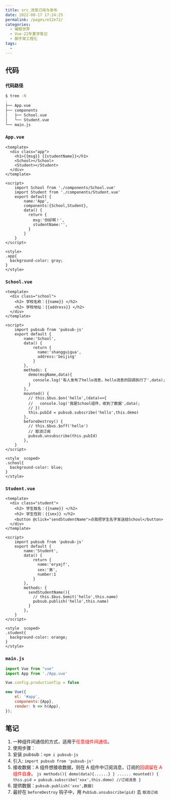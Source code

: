 ```yaml
---
title: src_消息订阅与发布
date: 2022-08-17 17:24:25
permalink: /pages/e12e72/
categories:
  - 编程世界
  - Vue-22年重学笔记
  - 脚手架工程化
tags:
  -
---
```


## 代码

### ` 代码路径 `

```sh
$ tree -N
.
├── App.vue
├── components
│   ├── School.vue
│   └── Student.vue
└── main.js
```

### `App.vue`

```vue
<template>
  <div class="app">
    <h1>{{msg}} {{studentName}}</h1>
    <School></School>
    <Student></Student>
  </div>
</template>

<script>
    import School from './components/School.vue'
    import Student from './components/Student.vue'
    export default {
        name:'App',
        components:{School,Student},
        data() {
          return {
            msg:'你好啊！',
            studentName:'',
          }
        }
    }
</script>

<style>
.app{
  background-color: gray;
}
</style>
```

### `School.vue`

```vue
<template>
  <div class="school">
    <h2> 学校名称：{{name}} </h2>
    <h2> 学校地址：{{address}} </h2>
  </div>
</template>

<script>
    import pubsub from 'pubsub-js'
    export default {
        name:'School',
        data() {
            return {
              name:'shangguigua',
              address:'beijing'
            }
        },
        methods: {
          demo(msgName,data){
            console.log('有人发布了hello消息，hello消息的回调执行了',data);
          }
        },
        mounted() {
          // this.$bus.$on('hello',(data)=>{
          //   console.log('我是School组件，收到了数据',data);
          // })
          this.pubId = pubsub.subscribe('hello',this.demo)
        },
        beforeDestroy() {
          // this.$bus.$off('hello')
          // 取消订阅
          pubsub.unsubscribe(this.pubId)
        },
    }
</script>

<style  scoped>
.school{
  background-color: blue;
}
</style>
```

### `Student.vue`

```vue
<template>
  <div class="student">
    <h2> 学生姓名：{{name}} </h2>
    <h2> 学生性别：{{sex}} </h2>
    <button @click="sendStudentName">点我把学生名字发送给School</button>
  </div>
</template>

<script>
    import pubsub from 'pubsub-js'
    export default {
        name:'Student',
        data() {
            return {
              name:'eryajf',
              sex:'男',
              number:1
            }
        },
        methods: {
          sendStudentName(){
            // this.$bus.$emit('hello',this.name)
            pubsub.publish('hello',this.name)
          }
        },
    }
</script>

<style  scoped>
.student{
  background-color: orange;
}
</style>
```

### `main.js`

```js
import Vue from "vue"
import App from './App.vue'

Vue.config.productionTip = false

new Vue({
    el: '#app',
    components:{App},
    render: h => h(App),
});
```

## 笔记

1.  一种组件间通信的方式，适用于<span style="color: red">任意组件间通信</span>。
2.  使用步骤：
   1.  安装 pubsub：`npm i pubsub-js`
   2.  引入: `import pubsub from 'pubsub-js'`
   3.  接收数据：A 组件想接收数据，则在 A 组件中订阅消息，订阅的<span style="color: red">回调留在 A 组件自身。</span>
      ```js
      methods(){
        demo(data){......}
      }
      ......
      mounted() {
        this.pid = pubsub.subscribe('xxx',this.demo) //订阅消息
      }
      ```
   4.  提供数据：`pubsub.publish('xxx',数据)`
   5.  最好在 `beforeDestroy` 钩子中，用 `PubSub.unsubscribe(pid)` 去 `取消订阅`

